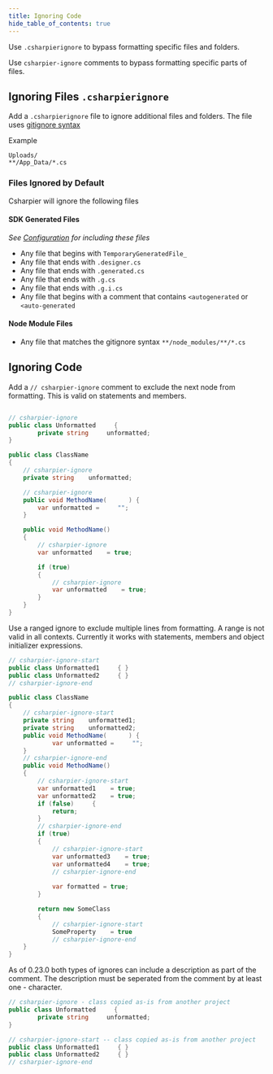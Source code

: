 ```yaml
---
title: Ignoring Code
hide_table_of_contents: true
---
```

Use `.csharpierignore` to bypass formatting specific files and folders.

Use `csharpier-ignore` comments to bypass formatting specific parts of files.

## Ignoring Files `.csharpierignore`

Add a `.csharpierignore` file to ignore additional files and folders. The file uses [gitignore syntax](https://git-scm.com/docs/gitignore#_pattern_format)

Example
```ignore
Uploads/
**/App_Data/*.cs
```

### Files Ignored by Default

Csharpier will ignore the following files

#### SDK Generated Files
_See [Configuration](CLI.md) for including these files_

- Any file that begins with `TemporaryGeneratedFile_`
- Any file that ends with `.designer.cs`
- Any file that ends with `.generated.cs`
- Any file that ends with `.g.cs`
- Any file that ends with `.g.i.cs`
- Any file that begins with a comment that contains `<autogenerated` or `<auto-generated`

#### Node Module Files

- Any file that matches the gitignore syntax `**/node_modules/**/*.cs`

## Ignoring Code

Add a `// csharpier-ignore` comment to exclude the next node from formatting. This is valid on statements and members.

```csharp

// csharpier-ignore
public class Unformatted     { 
        private string     unformatted;
}

public class ClassName
{
    // csharpier-ignore
    private string    unformatted;

    // csharpier-ignore
    public void MethodName(      ) {
        var unformatted =     "";
    }

    public void MethodName()
    {
        // csharpier-ignore
        var unformatted    = true;

        if (true)
        {
            // csharpier-ignore
            var unformatted    = true;
        }
    }
}

```

Use a ranged ignore to exclude multiple lines from formatting. A range is not valid in all contexts. Currently it works with statements, members and object initializer expressions.
```csharp
// csharpier-ignore-start
public class Unformatted1     { }
public class Unformatted2     { }
// csharpier-ignore-end

public class ClassName
{
    // csharpier-ignore-start
    private string    unformatted1;
    private string    unformatted2;
    public void MethodName(      ) {
            var unformatted =     "";
    }
    // csharpier-ignore-end
    public void MethodName()
    {
        // csharpier-ignore-start
        var unformatted1    = true;
        var unformatted2    = true;
        if (false)     {
            return;
        }
        // csharpier-ignore-end
        if (true)
        {
            // csharpier-ignore-start
            var unformatted3    = true;
            var unformatted4    = true;
            // csharpier-ignore-end
            
            var formatted = true;
        }

        return new SomeClass
        {
            // csharpier-ignore-start
            SomeProperty    = true
            // csharpier-ignore-end
    }
}
```

As of 0.23.0 both types of ignores can include a description as part of the comment. The description must be seperated from the comment by at least one - character.

```csharp
// csharpier-ignore - class copied as-is from another project
public class Unformatted     { 
        private string     unformatted;
}

// csharpier-ignore-start -- class copied as-is from another project
public class Unformatted1     { }
public class Unformatted2     { }
// csharpier-ignore-end
```

